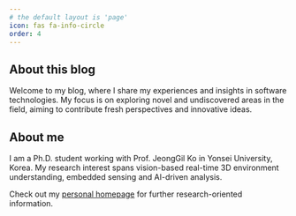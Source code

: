 ```yaml
---
# the default layout is 'page'
icon: fas fa-info-circle
order: 4
---
```


## About this blog
Welcome to my blog, where I share my experiences and insights in software technologies. My focus is on exploring novel and undiscovered areas in the field, aiming to contribute fresh perspectives and innovative ideas.

## About me
I am a Ph.D. student working with Prof. JeongGil Ko in Yonsei University, Korea. My research interest spans vision-based real-time 3D environment understanding, embedded sensing and AI-driven analysis.

Check out my [personal homepage] for further research-oriented information.


[personal homepage]: https://sites.google.com/view/sungminlee